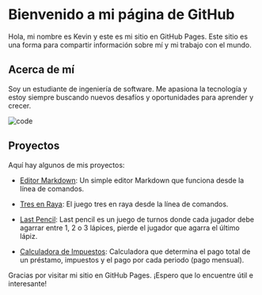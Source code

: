 # Bienvenido a mi página de GitHub
Hola, mi nombre es Kevin y este es mi sitio en GitHub Pages. Este sitio es una forma para compartir información sobre mí y mi trabajo con el mundo.

## Acerca de mí
Soy un estudiante de ingeniería de software. Me apasiona la tecnología y estoy siempre buscando nuevos desafíos y oportunidades para aprender y crecer.

![code](https://www.nosequeestudiar.net/site/assets/files/269872/analista_programador_hr.300x200.jpg)

## Proyectos
Aquí hay algunos de mis proyectos:
- [Editor Markdown](https://github.com/tar83/Markdown-Editor): Un simple editor Markdown que funciona desde la línea de comandos.

- [Tres en Raya](https://github.com/tar83/Simple-Tic-Tac-Toe): El juego tres en raya desde la línea de comandos.

- [Last Pencil](https://github.com/tar83/Last-Pencil): Last pencil es un juego de turnos donde cada jugador debe agarrar entre 1, 2 o 3 lápices, pierde el jugador que agarra el último lápiz.

- [Calculadora de Impuestos](https://github.com/tar83/Loan-Calculator): Calculadora que determina el pago total de un préstamo, impuestos y el pago por cada periodo (pago mensual).


Gracias por visitar mi sitio en GitHub Pages. ¡Espero que lo encuentre útil e interesante!
